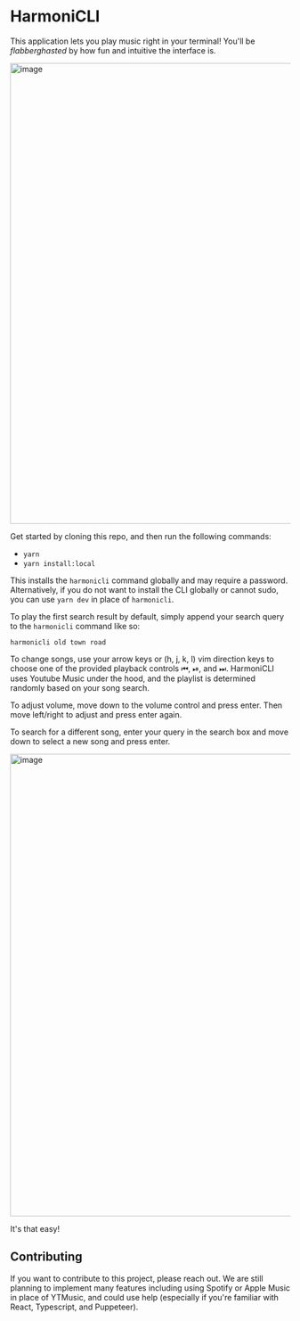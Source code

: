# HarmoniCLI

This application lets you play music right in your terminal! You'll be
_flabberghasted_ by how fun and intuitive the interface is.

<img width="827" alt="image" src="https://github.com/WVAviator/harmonicli/assets/11326285/c24d30ed-dd6b-4b58-92a7-769d75353ab8">

Get started by cloning this repo, and then run the following commands:

- `yarn`
- `yarn install:local`

This installs the `harmonicli` command globally and may require a password.
Alternatively, if you do not want to install the CLI globally or cannot sudo,
you can use `yarn dev` in place of `harmonicli`.

To play the first search result by default, simply append your search query to the `harmonicli` command like so:

`harmonicli old town road`

To change songs, use your arrow keys or (h, j, k, l) vim direction keys to choose one of the provided playback
controls ⏮, ⏯, and ⏭. HarmoniCLI uses Youtube Music under the hood, and
the playlist is determined randomly based on your song search.

To adjust volume, move down to the volume control and press enter. Then move
left/right to adjust and press enter again.

To search for a different song, enter your query in the search box and move
down to select a new song and press enter.

<img width="830" alt="image" src="https://github.com/WVAviator/harmonicli/assets/11326285/f29fd0c7-5dff-4479-966b-53d9451630c6">

It's that easy!

## Contributing

If you want to contribute to this project, please reach out. We are still
planning to implement many features including using Spotify or Apple Music in
place of YTMusic, and could use help (especially if you're familiar with React,
Typescript, and Puppeteer).
